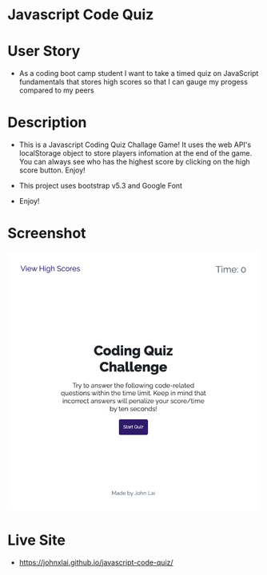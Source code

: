 # Javascript Code Quiz
# User Story
* As a coding boot camp student I want to take a timed quiz on JavaScript fundamentals that stores high scores
so that I can gauge my progess compared to my peers


# Description
* This is a Javascript Coding Quiz Challage Game!  It uses the web API's localStorage object to store players infomation at the end of the game. You can always see who has the highest score by clicking on the high score button.
Enjoy!

* This project uses bootstrap v5.3 and Google Font
* Enjoy!


# Screenshot
![Final Website](assets/image/coding-quiz-challenge.png)

# Live Site
* https://johnxlai.github.io/javascript-code-quiz/
